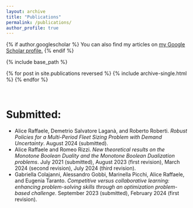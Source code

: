 ```yaml
---
layout: archive
title: "Publications"
permalink: /publications/
author_profile: true
---
```

{% if author.googlescholar %}
  You can also find my articles on <u><a href="{{author.googlescholar}}">my Google Scholar profile</a>.</u>
{% endif %}

{% include base_path %}

{% for post in site.publications reversed %}
  {% include archive-single.html %}
{% endfor %}

&nbsp;

# Submitted:
- Alice Raffaele, Demetrio Salvatore Laganà, and Roberto Roberti. *Robust Policies for a Multi-Period Fleet Sizing Problem with Demand Uncertainty*. August 2024 (submitted).
- Alice Raffaele and Romeo Rizzi. *New theoretical results on the Monotone Boolean Duality and the Monotone Boolean Dualization problems*. July 2021 (submitted), August 2023 (first revision), March 2024 (second revision), July 2024 (third revision).
- Gabriella Colajanni, Alessandro Gobbi, Marinella Picchi, Alice Raffaele, and Eugenia Taranto. *Competitive versus collaborative learning: enhancing problem-solving skills through an optimization problem-based challenge*. September 2023 (submitted), February 2024 (first revision).

&nbsp;
